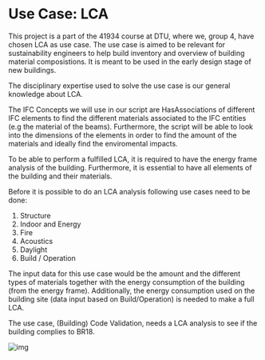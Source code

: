 # Use Case: LCA 
This project is a part of the 41934 course at DTU, where we, group 4, have chosen LCA as use case. 
The use case is aimed to be relevant for sustainability engineers to help build inventory and overview of building material composistions. It is meant to be used in the early design stage of new buildings. 

The disciplinary expertise used to solve the use case is our general knowledge about LCA.

The IFC Concepts we will use in our script are HasAssociations of different IFC elements to find the different materials associated to the IFC entities (e.g the material of the beams). Furthermore, the script will be able to look into the dimensions of the elements in order to find the amount of the materials and ideally find the enviromental impacts.

To be able to perform a fulfilled LCA, it is required to have the energy frame analysis of the building.
Furthermore, it is essential to have all elements of the building and their materials.

Before it is possible to do an LCA analysis following use cases need to be done:

1. Structure 
2. Indoor and Energy 
3. Fire 
4. Acoustics 
5. Daylight 
6. Build / Operation

The input data for this use case would be the amount and the different types of materials together with the energy consumption of the building (from the energy frame). Additionally, the energy consumption used on the building site (data input based on Build/Operation) is needed to make a full LCA.

The use case, (Building) Code Validation, needs a LCA analysis to see if the building complies to BR18. 

![img](LCA_1_Gr4)


